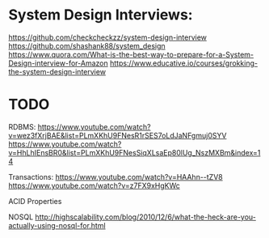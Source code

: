 
# System Design Interviews:

https://github.com/checkcheckzz/system-design-interview
https://github.com/shashank88/system_design
https://www.quora.com/What-is-the-best-way-to-prepare-for-a-System-Design-interview-for-Amazon
https://www.educative.io/courses/grokking-the-system-design-interview


# TODO
RDBMS:
https://www.youtube.com/watch?v=wez3fXrjBAE&list=PLmXKhU9FNesR1rSES7oLdJaNFgmuj0SYV
https://www.youtube.com/watch?v=HhLhIEnsBR0&list=PLmXKhU9FNesSiqXLsaEp80lUg_NszMXBm&index=14

Transactions:
https://www.youtube.com/watch?v=HAAhn--tZV8
https://www.youtube.com/watch?v=z7FX9xHgKWc

ACID Properties



NOSQL http://highscalability.com/blog/2010/12/6/what-the-heck-are-you-actually-using-nosql-for.html

